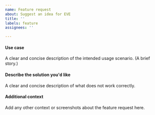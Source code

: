 ```yaml
---
name: Feature request
about: Suggest an idea for EVE
title: ''
labels: feature
assignees: ''

---
```


#### Use case

A clear and concise description of the intended usage scenario. (A brief story.)

#### Describe the solution you'd like

A clear and concise description of what does not work correctly.

#### Additional context

Add any other context or screenshots about the feature request here.
